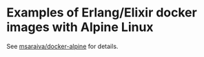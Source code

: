 Examples of Erlang/Elixir docker images with Alpine Linux
=====

See [msaraiva/docker-alpine](https://github.com/msaraiva/docker-alpine) for details.
